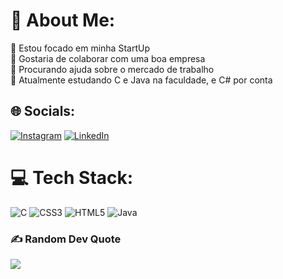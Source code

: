 # 💫 About Me:
🔭 Estou focado em minha StartUp<br>👯 Gostaria de colaborar com uma boa empresa<br>🤝 Procurando ajuda sobre o mercado de trabalho<br>🌱 Atualmente estudando C e Java na faculdade, e C# por conta


## 🌐 Socials:
[![Instagram](https://img.shields.io/badge/Instagram-%23E4405F.svg?logo=Instagram&logoColor=white)](https://instagram.com/ehomachado) [![LinkedIn](https://img.shields.io/badge/LinkedIn-%230077B5.svg?logo=linkedin&logoColor=white)](https://linkedin.com/in/eduardohcm) 

# 💻 Tech Stack:
![C](https://img.shields.io/badge/c-%2300599C.svg?style=for-the-badge&logo=c&logoColor=white)  ![CSS3](https://img.shields.io/badge/css3-%231572B6.svg?style=for-the-badge&logo=css3&logoColor=white) ![HTML5](https://img.shields.io/badge/html5-%23E34F26.svg?style=for-the-badge&logo=html5&logoColor=white) ![Java](https://img.shields.io/badge/java-%23ED8B00.svg?style=for-the-badge&logo=openjdk&logoColor=white)


### ✍️ Random Dev Quote
![](https://quotes-github-readme.vercel.app/api?type=horizontal&theme=tokyonight)

<!-- Proudly created with GPRM ( https://gprm.itsvg.in ) -->
